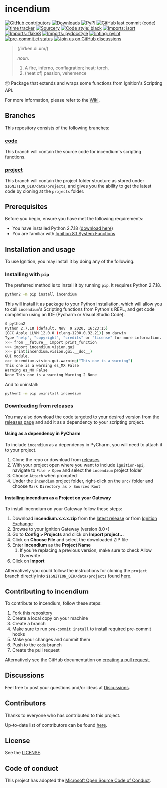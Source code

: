 # incendium

<!--- Badges --->
[![GitHub contributors](https://img.shields.io/github/contributors/thecesrom/incendium)](https://github.com/thecesrom/incendium/graphs/contributors)
[![Downloads](https://pepy.tech/badge/incendium)](https://pepy.tech/project/incendium)
[![PyPI](https://img.shields.io/pypi/v/incendium)](https://pypi.org/project/incendium/)
![GitHub last commit (code)](https://img.shields.io/github/last-commit/thecesrom/incendium)
[![time tracker](https://wakatime.com/badge/github/thecesrom/incendium.svg)](https://wakatime.com/badge/github/thecesrom/incendium)
[![Sourcery](https://img.shields.io/badge/Sourcery-enabled-brightgreen)](https://sourcery.ai)
[![Code style: black](https://img.shields.io/badge/code%20style-black-000000.svg)](https://github.com/psf/black)
[![Imports: isort](https://img.shields.io/badge/%20imports-isort-%231674b1?style=flat&labelColor=ef8336)](https://pycqa.github.io/isort/)
[![Imports: flake8](https://img.shields.io/badge/%20imports-flake8-%231674b1?style=flat&labelColor=ef8336)](https://flake8.pycqa.org/en/latest/)
[![Imports: pydocstyle](https://img.shields.io/badge/%20imports-pydocstyle-%231674b1?style=flat&labelColor=ef8336)](https://www.pydocstyle.org/en/stable/)
[![linting: pylint](https://img.shields.io/badge/linting-pylint-yellowgreen)](https://github.com/PyCQA/pylint)
[![pre-commit.ci status](https://results.pre-commit.ci/badge/github/thecesrom/incendium/code.svg)](https://results.pre-commit.ci/latest/github/thecesrom/incendium/code)
[![Join us on GitHub discussions](https://img.shields.io/badge/github-discussions-informational)](https://github.com/thecesrom/incendium/discussions)

>(/inˈken.di.um/)
>
>_noun_.
>
>1. A fire, inferno, conflagration; heat; torch.
>1. (heat of) passion, vehemence

:package: Package that extends and wraps some functions from Ignition's Scripting API.

For more information, please refer to the [Wiki](https://github.com/thecesrom/incendium/wiki).

## Branches

This repository consists of the following branches:

### [code](https://github.com/thecesrom/incendium/tree/code)

This branch will contain the source code for incendium's scripting functions.

### [project](https://github.com/thecesrom/incendium/tree/project)

This branch will contain the project folder structure as stored under `$IGNITION_DIR/data/projects`, and gives you the ability to get the latest code by cloning at the `projects` folder.

## Prerequisites

Before you begin, ensure you have met the following requirements:

* You have installed Python 2.7.18 ([download here](https://www.python.org/downloads/release/python-2718/))
* You are familiar with [Ignition 8.1 System Functions](https://docs.inductiveautomation.com/display/DOC81/System+Functions)

## Installation and usage

To use Ignition, you may install it by doing any of the following.

### Installing with `pip`

The preferred method is to install it by running `pip`. It requires Python 2.7.18.

```bash
python2 -m pip install incendium
```

This will install it as package to your Python installation, which will allow you to call `incendium`'s Scripting functions from Python's REPL, and get code completion using an IDE (Pycharm or Visual Studio Code).

```bash
$ python2
Python 2.7.18 (default, Nov  9 2020, 16:23:15) 
[GCC Apple LLVM 12.0.0 (clang-1200.0.32.21)] on darwin
Type "help", "copyright", "credits" or "license" for more information.
>>> from __future__ import print_function
>>> import incendium.vision.gui
>>> print(incendium.vision.gui.__doc__)
GUI module.
>>> incendium.vision.gui.warning("This one is a warning")
This one is a warning es_MX False
Warning es_MX False
None This one is a warning Warning 2 None
```

And to uninstall:

```bash
python2 -m pip uninstall incendium
```

### Downloading from releases

You may also download the code targeted to your desired version from the [releases page](https://github.com/thecesrom/incendium/releases) and add it as a dependency to your scripting project.

#### Using as a dependency in PyCharm

To include `incendium` as a dependency in PyCharm, you will need to attach it to your project.

1. Clone the repo or download from [releases](https://github.com/thecesrom/incendium/releases)
2. With your project open where you want to include `ignition-api`, navigate to `File > Open` and select the `incendium` project folder
3. Choose `Attach` when prompted
4. Under the `incendium` project folder, right-click on the `src/` folder and choose `Mark Directory as > Sources Root`

#### Installing incendium as a Project on your Gateway

To install incendium on your Gateway follow these steps:

1. Download **incendium.x.x.x.zip** from the [latest release](https://github.com/thecesrom/incendium/releases/latest) or from [Ignition Exchange](https://inductiveautomation.com/exchange/2104)
1. Browse to your Ignition Gateway (version 8.0+)
1. Go to **Config > Projects** and click on **Import project...**
1. Click on **Choose File** and select the downloaded ZIP file
1. Enter **incendium** as the **Project Name**
    1. If you're replacing a previous version, make sure to check Allow Overwrite
1. Click on **Import**

Alternatively you could follow the instructions for cloning the `project` branch directly into `$IGNITION_DIR/data/projects` found [here](https://github.com/thecesrom/incendium/tree/project#cloning-this-branch).

## Contributing to incendium

To contribute to incendium, follow these steps:

1. Fork this repository
2. Create a local copy on your machine
3. Create a branch
4. Make sure to run `pre-commit install` to install required pre-commit hooks
5. Make your changes and commit them
6. Push to the `code` branch
7. Create the pull request

Alternatively see the GitHub documentation on [creating a pull request](https://help.github.com/en/github/collaborating-with-issues-and-pull-requests/creating-a-pull-request).

## Discussions

Feel free to post your questions and/or ideas at [Discussions](https://github.com/thecesrom/incendium/discussions).

## Contributors

Thanks to everyone who has contributed to this project.

Up-to-date list of contributors can be found [here](https://github.com/thecesrom/incendium/graphs/contributors).

## License

See the [LICENSE](https://github.com/thecesrom/incendium/blob/HEAD/LICENSE).

## Code of conduct

This project has adopted the [Microsoft Open Source Code of Conduct](https://opensource.microsoft.com/codeofconduct/).
